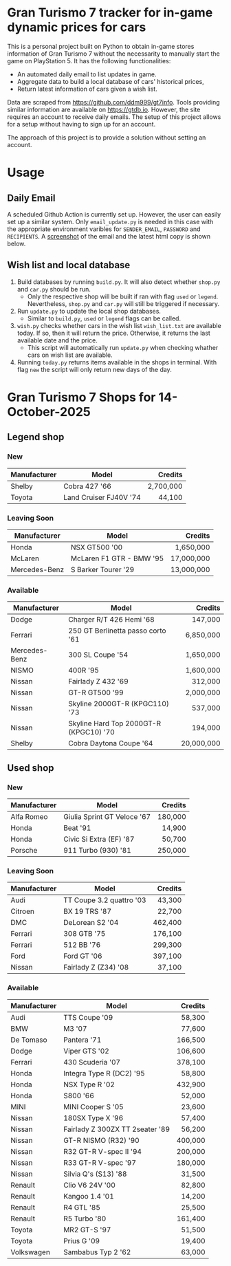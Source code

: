 # Gran Turismo 7 tracker for in-game dynamic prices for cars

This is a personal project built on Python to obtain in-game stores information of Gran Turismo 7 without the necessarity to manually start the game on PlayStation 5. It has the following functionalities:

- An automated daily email to list updates in game.
- Aggregate data to build a local database of cars' historical prices,
- Return latest information of cars given a wish list.

Data are scraped from https://github.com/ddm999/gt7info. Tools providing similar information are available on https://gtdb.io. However, the site requires an account to receive daily emails. The setup of this project allows for a setup without having to sign up for an account.

The approach of this project is to provide a solution without setting an account.

# Usage

## Daily Email

A scheduled Github Action is currently set up. However, the user can easily set up a similar system. Only `email_update.py` is needed in this case with the appropriate environment varibles for `SENDER_EMAIL`, `PASSWORD` and `RECIPIENTS`. A [screenshot](https://raw.githubusercontent.com/marcohoucheng/Gran-Turismo-7-Price-Tracker/main/data/email_screenshot.png) of the email and the latest html copy is shown below.

## Wish list and local database

1. Build databases by running `build.py`. It will also detect whether `shop.py` and `car.py` should be run.
    - Only the respective shop will be built if ran with flag `used` or `legend`. Nevertheless, `shop.py` and `car.py` will still be triggered if necessary.
2. Run `update.py` to update the local shop databases.
    - Similar to `build.py`, `used` or `legend` flags can be called.
3. `wish.py` checks whether cars in the wish list `wish_list.txt` are available today. If so, then it will return the price. Otherwise, it returns the last available date and the price.
    - This script will automatically run `update.py` when checking whather cars on wish list are available.
4. Running `today.py` returns items available in the shops in terminal. With flag `new` the script will only return new days of the day.


# Gran Turismo 7 Shops for 14-October-2025



## Legend shop

### New
 | Manufacturer | Model | Credits |
 | --- | --- | --: |
|Shelby|Cobra 427 '66|2,700,000|
|Toyota|Land Cruiser FJ40V '74|44,100|

### Leaving Soon
 | Manufacturer | Model | Credits |
 | --- | --- | --: |
|Honda|NSX GT500 '00|1,650,000|
|McLaren|McLaren F1 GTR - BMW '95|17,000,000|
|Mercedes-Benz|S Barker Tourer '29|13,000,000|

### Available
 | Manufacturer | Model | Credits |
 | --- | --- | --: |
|Dodge|Charger R/T 426 Hemi '68|147,000|
|Ferrari|250 GT Berlinetta passo corto '61|6,850,000|
|Mercedes-Benz|300 SL Coupe '54|1,650,000|
|NISMO|400R '95|1,600,000|
|Nissan|Fairlady Z 432 '69|312,000|
|Nissan|GT-R GT500 '99|2,000,000|
|Nissan|Skyline 2000GT-R (KPGC110) '73|537,000|
|Nissan|Skyline Hard Top 2000GT-R (KPGC10) '70|194,000|
|Shelby|Cobra Daytona Coupe '64|20,000,000|


## Used shop

### New
 | Manufacturer | Model | Credits |
 | --- | --- | --: |
|Alfa Romeo|Giulia Sprint GT Veloce '67|180,000|
|Honda|Beat '91|14,900|
|Honda|Civic Si Extra (EF) '87|50,700|
|Porsche|911 Turbo (930) '81|250,000|

### Leaving Soon
 | Manufacturer | Model | Credits |
 | --- | --- | --: |
|Audi|TT Coupe 3.2 quattro '03|43,300|
|Citroen|BX 19 TRS '87|22,700|
|DMC|DeLorean S2 '04|462,400|
|Ferrari|308 GTB '75|176,100|
|Ferrari|512 BB '76|299,300|
|Ford|Ford GT '06|397,100|
|Nissan|Fairlady Z (Z34) '08|37,100|

### Available
 | Manufacturer | Model | Credits |
 | --- | --- | --: |
|Audi|TTS Coupe '09|58,300|
|BMW|M3 '07|77,600|
|De Tomaso|Pantera '71|166,500|
|Dodge|Viper GTS '02|106,600|
|Ferrari|430 Scuderia '07|378,100|
|Honda|Integra Type R (DC2) '95|58,800|
|Honda|NSX Type R '02|432,900|
|Honda|S800 '66|52,000|
|MINI|MINI Cooper S '05|23,600|
|Nissan|180SX Type X '96|57,400|
|Nissan|Fairlady Z 300ZX TT 2seater '89|56,200|
|Nissan|GT-R NISMO (R32) '90|400,000|
|Nissan|R32 GT-R V-spec II '94|200,000|
|Nissan|R33 GT-R V-spec '97|180,000|
|Nissan|Silvia Q's (S13) '88|31,500|
|Renault|Clio V6 24V '00|82,800|
|Renault|Kangoo 1.4 '01|14,200|
|Renault|R4 GTL '85|25,500|
|Renault|R5 Turbo '80|161,400|
|Toyota|MR2 GT-S '97|51,500|
|Toyota|Prius G '09|19,400|
|Volkswagen|Sambabus Typ 2 '62|63,000|
